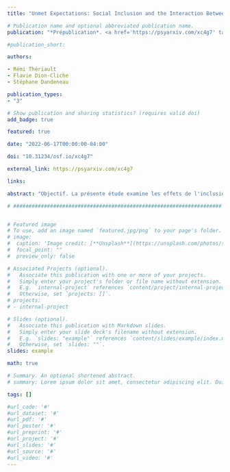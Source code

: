 ```yaml
---
title: "Unmet Expectations: Social Inclusion and the Interaction Between Social Anxiety and Ambiguous or Positive Feedback"

# Publication name and optional abbreviated publication name.
publication: "*Prépublication*. <a href='https://psyarxiv.com/xc4g7' target='_blank' rel='noopener noreferrer'>psyarxiv.com/xc4g7</a>"

#publication_short: 

authors:

- Rémi Thériault
- Flavie Dion‑Cliche
- Stéphane Dandeneau

publication_types:
- "3"

# Show publication and sharing statistics? (requires valid doi)
add_badge: true

featured: true

date: "2022-06-17T00:00:00-04:00"

doi: "10.31234/osf.io/xc4g7"

external_link: https://psyarxiv.com/xc4g7

links: 

abstract: "Objectif. La présente étude examine les effets de l'inclusion préférentielle sur la satisfaction des besoins fondamentaux après avoir reçu une rétroaction sociale ambiguë ou positive et étudie comment l'insécurité sociale modère cet effet. Méthode. 438 participants (58,7 % de femmes, âge moyen 39 ans) ont reçu des commentaires sociaux positifs ou ambigus, puis ont participé soit à une tâche de participation sociale (Cyberball/tâche de contrôle) soit à une tâche d'inclusion sociale préférentielle (Überball/manipulation expérimentale), puis ont finalement signalé l'accomplissement de leurs besoins fondamentaux. Les participants ont également rempli une mesure de l'insécurité sociale et d'autres mesures de la personnalité. Résultats. Les deux principaux résultats qui ressortent de la présente étude sont les suivants : (a) l'Überball - la condition préférentielle d'inclusion sociale - conduit à une meilleure satisfaction des besoins fondamentaux que le Cyberball ; et (b) les individus socialement anxieux (ceux qui craignent une évaluation négative) bénéficient de manière significative d'une inclusion sociale préférentielle (Überball) lorsqu'ils reçoivent des commentaires positifs, mais pas lorsqu'ils reçoivent des commentaires ambigus. Conclusion. Dans l'ensemble, cette recherche montre qu'Überball conduit à une meilleure satisfaction des besoins fondamentaux qu'une tâche de participation sociale comme Cyberball Inclusion. Cette étude est une condition valable et précieuse pour étudier les effets protecteurs de l'inclusion sociale. Cela suggère également que les personnes en situation d'insécurité sociale bénéficient le plus d'être préférentiellement incluses socialement après avoir reçu des commentaires sociaux positifs plutôt que d'être simplement incluses."

# ####################################################################


# Featured image
# To use, add an image named `featured.jpg/png` to your page's folder. 
# image:
#  caption: 'Image credit: [**Unsplash**](https://unsplash.com/photos/s9CC2SKySJM)'
#  focal_point: ""
#  preview_only: false

# Associated Projects (optional).
#   Associate this publication with one or more of your projects.
#   Simply enter your project's folder or file name without extension.
#   E.g. `internal-project` references `content/project/internal-project/index.md`.
#   Otherwise, set `projects: []`.
# projects:
# - internal-project

# Slides (optional).
#   Associate this publication with Markdown slides.
#   Simply enter your slide deck's filename without extension.
#   E.g. `slides: "example"` references `content/slides/example/index.md`.
#   Otherwise, set `slides: ""`.
slides: example

math: true

# Summary. An optional shortened abstract.
# summary: Lorem ipsum dolor sit amet, consectetur adipiscing elit. Duis posuere tellus ac convallis placerat. Proin tincidunt magna sed ex sollicitudin condimentum.

tags: []

#url_code: '#'
#url_dataset: '#'
#url_pdf: '#'
#url_poster: '#'
#url_preprint: '#'
#url_project: '#'
#url_slides: '#'
#url_source: '#'
#url_video: '#'
---
```

